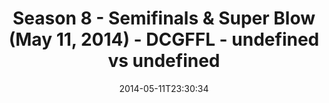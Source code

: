 ---
title: Season 8 - Semifinals & Super Blow (May 11, 2014) - DCGFFL - undefined vs undefined
teams-score:
- team: ''
  score:
- team: ''
  score: 24
mvp: 'Carolina: Jared Calfee, Pacific Blue: Buggsy Stokes'
game-ball: N/A
sportsperson: ''
season: 8
week: 1
date: '2014-05-11T23:30:34'
pageid: season-8-semifinals-super-blow-may-11-2014-4579-vs-4588
---